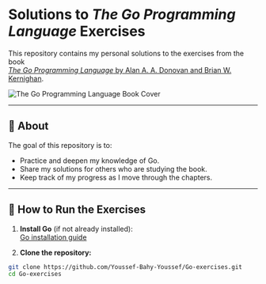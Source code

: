 # Solutions to *The Go Programming Language* Exercises

This repository contains my personal solutions to the exercises from the book  
[*The Go Programming Language* by Alan A. A. Donovan and Brian W. Kernighan](https://www.gopl.io/).

![The Go Programming Language Book Cover](https://m.media-amazon.com/images/I/61GNpAHFttL._SL1281_.jpg)

---

## 📖 About
The goal of this repository is to:  
- Practice and deepen my knowledge of Go.  
- Share my solutions for others who are studying the book.  
- Keep track of my progress as I move through the chapters.  

---

## 🚀 How to Run the Exercises
1. **Install Go** (if not already installed):  
   [Go installation guide](https://go.dev/doc/install)

2. **Clone the repository:**
```bash
git clone https://github.com/Youssef-Bahy-Youssef/Go-exercises.git
cd Go-exercises
